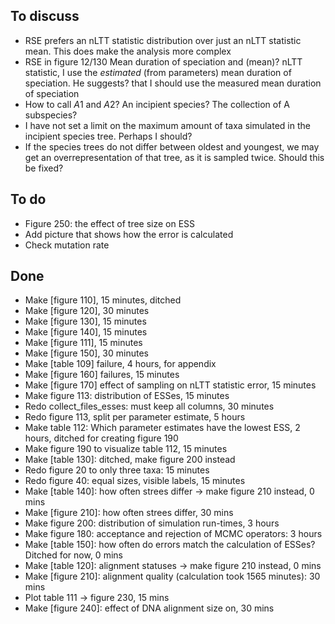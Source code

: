 ## To discuss

 * RSE prefers an nLTT statistic distribution over just an nLTT statistic mean.
   This does make the analysis more complex
 * RSE in figure 12/130 Mean duration of speciation and (mean)? nLTT statistic, I
   use the *estimated* (from parameters) mean duration of speciation. He suggests?
   that I should use the measured mean duration of speciation
 * How to call $A1$ and $A2$? An incipient species? The collection of A subspecies?
 * I have not set a limit on the maximum amount of taxa simulated in the 
   incipient species tree. Perhaps I should?
 * If the species trees do not differ between oldest and youngest, we may
   get an overrepresentation of that tree, as it is sampled twice. Should this be
   fixed?

## To do

 * Figure 250: the effect of tree size on ESS
 * Add picture that shows how the error is calculated
 * Check mutation rate

## Done

 * Make [figure 110], 15 minutes, ditched
 * Make [figure 120], 30 minutes
 * Make [figure 130], 15 minutes
 * Make [figure 140], 15 minutes
 * Make [figure 111], 15 minutes 
 * Make [figure 150], 30 minutes
 * Make [table 109] failure, 4 hours, for appendix
 * Make [figure 160] failures, 15 minutes
 * Make [figure 170] effect of sampling on nLTT statistic error, 15 minutes
 * Make figure 113: distribution of ESSes, 15 minutes
 * Redo collect_files_esses: must keep all columns, 30 minutes
 * Redo figure 113, split per parameter estimate, 5 hours
 * Make table 112: Which parameter estimates have the lowest ESS, 2 hours, ditched for creating figure 190
 * Make figure 190 to visualize table 112, 15 minutes
 * Make [table 130]: ditched, make figure 200 instead
 * Redo figure 20 to only three taxa: 15 minutes
 * Redo figure 40: equal sizes, visible labels, 15 minutes
 * Make [table 140]: how often strees differ -> make figure 210 instead, 0 mins
 * Make [figure 210]: how often strees differ, 30 mins
 * Make figure 200: distribution of simulation run-times, 3 hours
 * Make figure 180: acceptance and rejection of MCMC operators: 3 hours
 * Make [table 150]: how often do errors match the calculation of ESSes? Ditched for now, 0 mins
 * Make [table 120]: alignment statuses -> make figure 210 instead, 0 mins
 * Make [figure 210]: alignment quality (calculation took 1565 minutes): 30 mins
 * Plot table 111 -> figure 230, 15 mins
 * Make [figure 240]: effect of DNA alignment size on, 30 mins 
